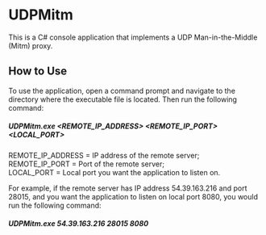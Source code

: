 # UDPMitm
This is a C# console application that implements a UDP Man-in-the-Middle (Mitm) proxy.
## How to Use
To use the application, open a command prompt and navigate to the directory where the executable file is located. Then run the following command:

##### UDPMitm.exe <REMOTE_IP_ADDRESS> <REMOTE_IP_PORT> <LOCAL_PORT>

REMOTE_IP_ADDRESS = IP address of the remote server;<br>
REMOTE_IP_PORT = Port of the remote server;<br>
LOCAL_PORT = Local port you want the application to listen on.

For example, if the remote server has IP address 54.39.163.216 and port 28015, and you want the application to listen on local port 8080, you would run the following command:

##### UDPMitm.exe 54.39.163.216 28015 8080
